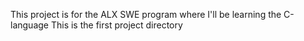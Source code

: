 This project is for the ALX SWE program where I'll be learning the C-language
This is the first project directory

